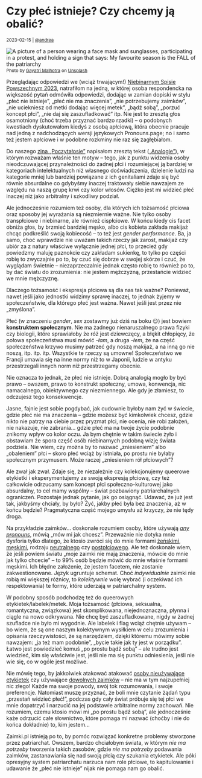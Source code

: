 # Czy płeć istnieje? Czy chcemy ją obalić?

<small>2023-02-15 | [@andrea](/@andrea)</small>

![A picture of a person wearing a face mask and sunglasses, participating in a protest, and holding a sign that says: My favourite season is the FALL of the patriarchy](/img-local/blog/fall-of-the-patriarchy.png)
<p style="margin-top: -.75rem"><small class="text-muted">Photo by <a href="https://unsplash.com/fr/@gmalhotra?utm_source=unsplash&utm_medium=referral&utm_content=creditCopyText">Gayatri Malhotra</a> on <a href="https://unsplash.com/photos/ft3ndjrS2TI?utm_source=unsplash&utm_medium=referral&utm_content=creditCopyText">Unsplash</a></small></p>

Przeglądając odpowiedzi we (wciąż trwającym!) [Niebinarnym Spisie Powszechnym 2023](/spis),
natrafiłom na jedną, w której osoba respondencka na większość pytań odmówiła odpowiedzi,
dodając w zamian dopiski w stylu „płeć nie istnieje”, „płeć nie ma znaczenia”, „nie potrzebujemy zaimków”,
„nie uciekniesz od metki dodając więcej metek”, „bądź sobą”, „porzuć koncept płci”, „nie daj się zaszufladkować” itp.
Nie jest to zresztą głos osamotniony (choć trzeba przyznać bardzo rzadki) – o podobnych kwestiach dyskutowałom
kiedyś z osobą apłciową, która obecnie pracuje nad jedną z nadchodzących wersji językowych Pronouns.page;
no i samo też jestem apłciowe i w podobne rozkminy nie raz się zagłębiałom.

Do naszego [zina „Poczytałosie”](/zin) napisałom zresztą tekst ([„Analogie”](https://avris.it/texts/analogie)),
w którym rozważam właśnie ten motyw – tego, jak z punktu widzenia osoby nieodczuwającej
przynależności do żadnej płci i rozumiejącej ją bardziej w kategoriach intelektualnych niż własnego doświadczenia,
dzielenie ludzi na kategorie mniej lub bardziej powiązane z ich genitaliami zdaje się być równie absurdalne
co gdybyśmy inaczej traktowały siebie nawzajem ze względu na naszą grupę krwi czy kolor włosów.
Ciężko jest mi widzieć płeć inaczej niż jako arbitralny i szkodliwy podział.

Ale jednocześnie rozumiem też osoby, dla których ich tożsamość płciowa oraz sposoby jej wyrażania są niezmiernie ważne.
Nie tylko osoby transpłciowe i niebinarne, ale również cispłciowe. W końcu kiedy cis facet obniża głos,
by brzmieć bardziej męsko, albo cis kobieta zakłada makijaż chcąc podkreślić swoją kobiecość –
to też jest _gender performance_. Ba, ja samo, choć wprawdzie nie uważam
takich rzeczy jak zarost, makijaż czy ubiór za z natury właściwe wyłącznie jednej płci,
to przecież gdy powiedzmy maluję paznokcie czy zakładam sukienkę,
to tylko po części robię to zwyczajnie po to, by czuć się dobrze w swojej skórze i czuć, że wyglądam świetnie –
niezaprzeczalnie jednak często robię to również po to, by dać światu do zrozumienia:
nie jestem mężczyzną, przestańcie widzieć we mnie mężczyznę.

Dlaczego tożsamość i ekspresja płciowa są dla nas tak ważne?
Ponieważ, nawet jeśli jako jednostki widzimy sprawę inaczej, to jednak żyjemy w społeczeństwie,
dla którego płeć jest ważna. Nawet jeśli jest przez nie „zmyślona”. 

Płeć (w znaczeniu _gender_, _sex_ zostawmy już dziś na boku 😉) jest bowiem **konstruktem społecznym**.
Nie ma żadnego nienaruszalnego prawa fizyki czy biologii, które sprawiałoby że róż jest dziewczęcy, a błękit chłopięcy,
że połowa społeczeństwa musi mówić _-łam_, a druga _-łem_,
że na część społeczeństwa krzywo musimy patrzeć gdy noszą makijaż, a na inną go nie noszą, itp. itp. itp.
Wszystkie te rzeczy są umowne! Społeczeństwo we Francji umawia się na inne normy niż to w Japonii,
ludzie w antyku przestrzegali innych norm niż przestrzegamy obecnie.

Nie oznacza to jednak, że płeć nie istnieje. Dobrą analogią mogło by być prawo – 
owszem, prawo to konstrukt społeczny, umowa, konwencja, nic namacalnego, obiektywnego czy niezmiennego.
Ale gdy je złamiesz, to odczujesz tego konsekwencje. 

Jasne, fajnie jest sobie pogdybać, jak cudownie byłoby nam żyć w świecie, gdzie płeć nie ma znaczenia – 
gdzie możesz być kimkolwiek chcesz, gdzie nikto nie patrzy na ciebie przez pryzmat płci, nie ocenia, nie robi założeń,
nie nakazuje, nie zabrania… gdzie płeć ma na twoje życie podobnie znikomy wpływ co kolor oczu.
Ja bym chętnie w takim świecie żyło i obstawiam że spora część osób niebinarnych podobną wizję świata podziela.
Nie wiem, czy można by to nazwać „zniesieniem” albo „obaleniem” płci – skoro płeć wciąż by istniała, 
po prostu nie byłaby społecznym przymusem. Może raczej „zniesieniem rół płciowych”?

Ale zwał jak zwał. Zdaje się, że niezależnie czy kolekcjonujemy queerowe etykietki
i eksperymentujemy ze swoją ekspresją płciową, czy też całkowicie odrzucamy sam koncept płci społeczno-kulturowej
jako absurdalny, to cel mamy wspólny – świat pozbawiony patriarchalnych ograniczeń. 
Pozostaje jednak pytanie, jak go osiągnąć. Udawać, że już jest tak, jakbyśmy chciały, by było? 
Żyć, jakby płeć była bez znaczenia, aż w końcu będzie? Pragmatyczna część mojego umysłu aż krzyczy, że nie tędy droga.

Na przykładzie zaimków… doskonale rozumiem osoby, które używają [_any pronouns_](/dowolne), mówią „mów mi jak chcesz”.
Przeważnie nie dotyka mnie dysforia tylko dlatego, że ktosio zwróci się do mnie 
formami [żeńskimi](/ona), [męskimi](/on), rodzaju [neutralnego](/ono) czy [postpłciowego](/onu).
Ale też doskonale wiem, że jeśli powiem światu „moje zaimki nie mają znaczenia, mówcie do mnie jak tylko chcecie” – 
to 99% osób będzie mówić do mnie właśnie formami męskimi.
Ich błędne założenie, że jestem facetem, nie zostanie zakwestionowane. Język ugruntuje schemat.
Choć _indywidualnie_ zaimki nie robią mi większej różnicy, to _kolektywnie_ wolę wybrać (i oczekiwać ich respektowania)
te formy, które uderzają w patriarchalny system.

W podobny sposób podchodzę też do queerowych etykietek/labelek/metek. 
Moja tożsamość (płciowa, seksualna, romantyczna, związkowa) jest skomplikowana, niejednoznaczna,
płynna i ciągle na nowo odkrywana. Nie chcę być zaszufladkowane, nigdy w żadnej szufladce nie było mi wygodnie. 
Ale labelek i flag wciąż chętnie używam – bo wiem, że są one naszym kolektywnym wysiłkiem w celu zrozumienia 
i opisania rzeczywistości, że są narzędziem, dzięki któremu mówimy sobie nawzajem: 
„ja też mam podobnie”, „bycie takie jak ty jest w porządku”. 
Łatwo jest powiedzieć komuś „po prostu bądź sobą” – ale trudno jest wiedzieć, kim się właściwie jest, 
jeśli nie ma się punktu odniesienia, jeśli nie wie się, co w ogóle jest możliwe.

Nie mówię tego, by jakkolwiek atakować atakować [osoby nieużywające etykietek](/terminologia#bez%20etykiety) 
czy używające [dowolnych zaimków](/dowolne) – nie ma w tym najzupełniej nic złego! 
Każde ma swoje powody, swój tok rozumowania, i swoje preferencje. 
Natomiast muszę przyznać, że boli mnie czytanie żądań typu „przestań widzieć płeć!”,
podczas gdy cały świat próbuje się tej płci we mnie dopatrzyć i narzucić na jej podstawie arbitralne normy zachowań.
Nie rozumiem, czemu ktosio mówi mi „po prostu bądź sobą”, ale jednocześnie każe odrzucić całe słownictwo, 
które pomaga mi nazwać (choćby i nie do końca dokładnie) to, kim jestem…

Zaimki.pl istnieją po to, by pomóc rozwiązać konkretne problemy stworzone przez patriarchat.
Owszem, bardzo chciałobym świata, w którym _nie ma potrzeby_ tworzenia takich zasobów, 
gdzie _nie ma potrzeby_ podawania zaimków, zastanawiania się nad swoją płcią czy szukania etykietek. 
Ale póki opresyjny system patriarchatu narzuca nam role płciowe,
to kapitulowanie i udawanie że „płeć nie istnieje” nijak nie pomaga nam go obalić. 
